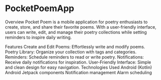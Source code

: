 # PocketPoemApp

Overview
Pocket Poem is a mobile application for poetry enthusiasts to create, store, and share their favorite poems. With a user-friendly interface, users can write, edit, and manage their poetry collections while setting reminders to inspire daily writing.

Features
Create and Edit Poems: Effortlessly write and modify poems.
Poetry Library: Organize your collection with tags and categories.
Reminders: Schedule reminders to read or write poetry.
Notifications: Receive daily notifications for inspiration.
User-Friendly Interface: Simple and clean design for easy navigation.
Technologies Used
Android (Kotlin)
Android Jetpack components
Notification management
Alarm scheduling

